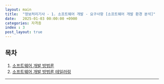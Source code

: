 ```yaml
---
layout: main  
title:  "정보처리기사 - 1. 소프트웨어 개발 - 요구사항 [소프트웨어 개발 환경 분석]"
date:   2025-01-03 00:00:00 +0900
categories: 자격증
index : 3
post_layout: true
---
```


## 목차

<div class="row">
    <div class="col-6 col-12-xsmall">
    <ol>
      <li><a href="#소프트웨어-개발-방법론">소프트웨어 개발 방법론</a></li>
      <li><a href="#소프트웨어-개발-방법론-테일러링">소프트웨어 개발 방법론 테일러링</a></li>
    </ol>
  </div>
</div>

<hr/>


